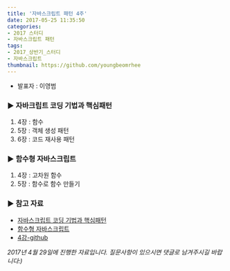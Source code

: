 ```yaml
---
title: '자바스크립트 패턴 4주'
date: 2017-05-25 11:35:50
categories:
- 2017 스터디
- 자바스크립트 패턴
tags:
- 2017_상반기_스터디
- 자바스크립트
thumbnail: https://github.com/youngbeomrhee
---
```


* 발표자 : 이영범

### ▶ 자바크립트 코딩 기법과 핵심패턴
1. 4장 : 함수
2. 5장 : 객체 생성 패턴
3. 6장 : 코드 재사용 패턴

### ▶ 함수형 자바스크립트
1. 4장 : 고차원 함수
2. 5장 : 함수로 함수 만들기

### ▶ 참고 자료
- [자바스크립트 코딩 기법과 핵심패턴](http://www.aladin.co.kr/shop/wproduct.aspx?ItemId=13680905)
- [함수형 자바스크립트](http://www.aladin.co.kr/shop/wproduct.aspx?ItemId=35917097)
- [4강-github](https://github.com/youngbeomrhee/jssample/tree/master/javacafe_2017_frontend/ch004)


_2017년 4월 29일에 진행한 자료입니다. 질문사항이 있으시면 댓글로 남겨주시길 바랍니다:)_